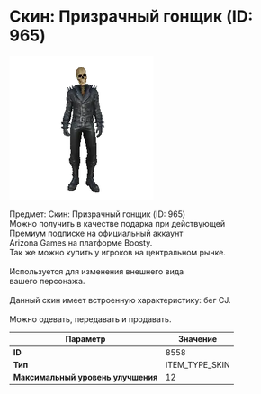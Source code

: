 # Скин: Призрачный гонщик (ID: 965)

![Item Image](../img/8558.webp?raw=true)

Предмет: Скин: Призрачный гонщик (ID: 965)<br>Можно получить в качестве подарка при действующей<br>Премиум подписке на официальный аккаунт<br>Arizona Games на платформе Boosty.<br>Так же можно купить у игроков на центральном рынке.<br><br>Используется для изменения внешнего вида<br>вашего персонажа.<br><br>Данный скин имеет встроенную характеристику: бег CJ.<br><br>Можно одевать, передавать и продавать.


| Параметр | Значение |
|----------|----------|
| **ID** | 8558 |
| **Тип** | ITEM_TYPE_SKIN |
| **Максимальный уровень улучшения** | 12 |

